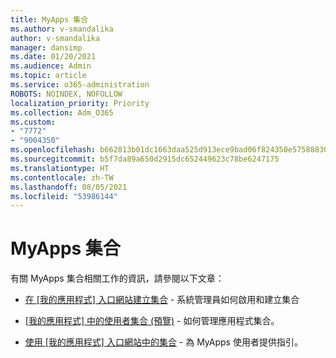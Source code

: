 ```yaml
---
title: MyApps 集合
ms.author: v-smandalika
author: v-smandalika
manager: dansimp
ms.date: 01/20/2021
ms.audience: Admin
ms.topic: article
ms.service: o365-administration
ROBOTS: NOINDEX, NOFOLLOW
localization_priority: Priority
ms.collection: Adm_O365
ms.custom:
- "7772"
- "9004350"
ms.openlocfilehash: b662813b01dc1663daa525d913ece9bad06f824350e575888306d2ace222d0e7
ms.sourcegitcommit: b5f7da89a650d2915dc652449623c78be6247175
ms.translationtype: HT
ms.contentlocale: zh-TW
ms.lasthandoff: 08/05/2021
ms.locfileid: "53986144"
---
```

# <a name="myapps-collections"></a>MyApps 集合

有關 MyApps 集合相關工作的資訊，請參閱以下文章：

- [在 [我的應用程式] 入口網站建立集合](https://docs.microsoft.com/azure/active-directory/manage-apps/access-panel-collections) - 系統管理員如何啟用和建立集合

- [[我的應用程式] 中的使用者集合 (預覽)](https://docs.microsoft.com/azure/active-directory/user-help/my-apps-portal-user-collections) - 如何管理應用程式集合。 

- [使用 [我的應用程式] 入口網站中的集合](https://docs.microsoft.com/azure/active-directory/user-help/my-applications-portal-workspaces) - 為 MyApps 使用者提供指引。